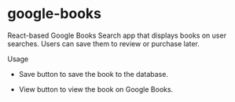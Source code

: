 # google-books

React-based Google Books Search app that displays books on user searches. Users can save them to review or purchase later.

Usage

 - Save button to save the book to the database.

 - View button to view the book on Google Books.
